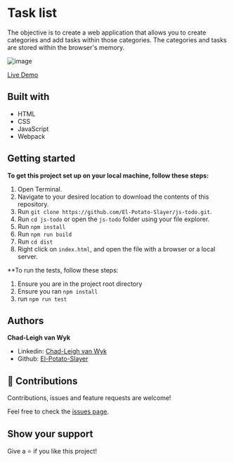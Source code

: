 # Task list
The objective is to create a web application that allows you to create categories and add tasks within those categories. The categories and tasks are stored within the browser's memory.

![image](https://user-images.githubusercontent.com/43865875/112733872-1a360880-8f4b-11eb-92ae-4ded38805f95.png)

[Live Demo](https://raw.githack.com/El-Potato-Slayer/js-todo/todo-creation/dist/index.html)

## Built with
- HTML
- CSS
- JavaScript
- Webpack

## Getting started

**To get this project set up on your local machine, follow these steps:**

1. Open Terminal.
2. Navigate to your desired location to download the contents of this repository.
3. Run `git clone https://github.com/El-Potato-Slayer/js-todo.git`.
4. Run `cd js-todo` or open the `js-todo` folder using your file explorer.
5. Run `npm install`
6. Run `npm run build`
7. Run `cd dist`
8. Right click on `index.html`, and open the file with a browser or a local server.

**To run the tests, follow these steps:
1. Ensure you are in the project root directory
2. Ensure you ran `npm install`
3. run `npm run test`

## Authors

**Chad-Leigh van Wyk**
- Linkedin: [Chad-Leigh van Wyk](https://www.linkedin.com/in/chad-leigh-van-wyk/ )
- Github: [El-Potato-Slayer](https://github.com/El-Potato-Slayer)


## 🤝 Contributions

Contributions, issues and feature requests are welcome!

Feel free to check the [issues page](issues/).


## Show your support

Give a ⭐️ if you like this project!
